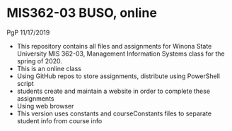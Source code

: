 # MIS362-03 BUSO, online
PgP 11/17/2019 
* This repository contains all files and assignments for Winona State University MIS 362-03, Management Information Systems class for the spring of 2020.
* This is an online class
* Using GitHub repos to store assignments, distribute using PowerShell script
* students create and maintain a website in order to complete these assignments 
* Using web browser
* This version uses constants and courseConstants files to separate student info from course info